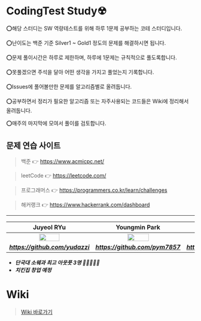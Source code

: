 # CodingTest Study☢

⭕해당 스터디는 SW 역량테스트를 위해 하루 1문제 공부하는 코테 스터디입니다.

⭕난이도는 백준 기준 Silver1 ~ Gold1 정도의 문제를 해결하시면 됩니다.

⭕문제 풀이시간은 하루로 제한하며, 하루에 1문제는 규칙적으로 풀도록합니다.

⭕못풀겠으면 주석을 달아 어떤 생각을 가지고 풀었는지 기록합니다.

⭕Issues에 풀어볼만한 문제를 알고리즘별로 올려둡니다.

⭕공부하면서 정리가 필요한 알고리즘 또는 자주사용되는 코드들은 Wiki에 정리해서 올려둡니다.

⭕매주의 마지막에 모여서 풀이를 검토합니다.

## 문제 연습 사이트
>백준        👉 https://www.acmicpc.net/ 

>leetCode    👉 https://leetcode.com/  

>프로그래머스 👉 https://programmers.co.kr/learn/challenges  

>해커랭크 👉 https://www.hackerrank.com/dashboard  
---
| Juyeol RYu | Youngmin Park | Pangjin Choi |
| :---: | :---: | :---: |
| <img src="https://avatars2.githubusercontent.com/u/49298852?s=460&v=4" width="50%"></img> | <img src="https://avatars.githubusercontent.com/u/44596598?s=460&u=bc034f5fbfd65fdf3679fd4086933e2393dae71c&v=4" width="50%"></img>  | <img src="https://avatars.githubusercontent.com/u/38902367?s=460&v=4" width="50%"></img>  |
| ***https://github.com/yudazzi*** | ***https://github.com/pym7857*** | ***https://github.com/arattha*** |   

- ***단국대 소웨과 최고 아웃풋 3명 🙋‍♀️🙋‍♂️🧕***
- ***치킨집 창업 예정***

# Wiki
>[Wiki 바로가기](https://github.com/JuyeolRyu/CodingTest/wiki)
